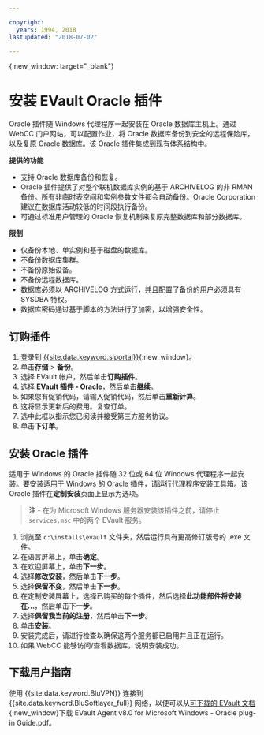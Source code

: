 ```yaml
---

copyright:
  years: 1994, 2018
lastupdated: "2018-07-02"

---
```

{:new_window: target="_blank"}

# 安装 EVault Oracle 插件

Oracle 插件随 Windows 代理程序一起安装在 Oracle 数据库主机上。通过 WebCC 门户网站，可以配置作业，将 Oracle 数据库备份到安全的远程保险库，以及复原 Oracle 数据库。该 Oracle 插件集成到现有体系结构中。

**提供的功能**

- 支持 Oracle 数据库备份和恢复。
- Oracle 插件提供了对整个联机数据库实例的基于 ARCHIVELOG 的非 RMAN 备份。所有非临时表空间和实例参数文件都会自动备份。Oracle Corporation 建议在数据库活动较低的时间段执行备份。
- 可通过标准用户管理的 Oracle 恢复机制来复原完整数据库和部分数据库。

**限制**
- 仅备份本地、单实例和基于磁盘的数据库。
- 不备份数据库集群。
- 不备份原始设备。
- 不备份远程数据库。
- 数据库必须以 ARCHIVELOG 方式运行，并且配置了备份的用户必须具有 SYSDBA 特权。
- 数据库密码通过基于脚本的方法进行了加密，以增强安全性。

## 订购插件

1. 登录到 [{{site.data.keyword.slportal}}](https://control.softlayer.com/){:new_window}。
2. 单击**存储** > **备份**。
3. 选择 EVault 帐户，然后单击**订购插件**。
4. 选择 **EVault 插件 - Oracle**，然后单击**继续**。
5. 如果您有促销代码，请输入促销代码，然后单击**重新计算**。
6. 这将显示更新后的费用。复查订单。
7. 选中此框以指示您已阅读并接受第三方服务协议。 
8. 单击**下订单**。

## 安装 Oracle 插件

适用于 Windows 的 Oracle 插件随 32 位或 64 位 Windows 代理程序一起安装。要安装适用于 Windows 的 Oracle 插件，请运行代理程序安装工具箱。该 Oracle 插件在**定制安装**页面上显示为选项。

>**注** - 在为 Microsoft Windows 服务器安装该插件之前，请停止 `services.msc` 中的两个 EVault 服务。  

1. 浏览至 `c:\installs\evault` 文件夹，然后运行具有更高修订版号的 .exe 文件。
2. 在语言屏幕上，单击**确定**。
3. 在欢迎屏幕上，单击**下一步**。
4. 选择**修改安装**，然后单击**下一步**。
5. 选择**保留不变**，然后单击**下一步**。
6. 在定制安装屏幕上，选择已购买的每个插件，然后选择**此功能部件将安装在...**，然后单击**下一步**。
7. 选择**保留我当前的注册**，然后单击**下一步**。
8. 单击**安装**。
9. 安装完成后，请进行检查以确保这两个服务都已启用并且正在运行。
10. 如果 WebCC 能够访问/查看数据库，说明安装成功。 

## 下载用户指南

使用 {{site.data.keyword.BluVPN}} 连接到 {{site.data.keyword.BluSoftlayer_full}} 网络，以便可以从[可下载的 EVault 文档](http://downloads.service.softlayer.com/evault/Documentation/){:new_window}下载 EVault Agent v8.0 for Microsoft Windows - Oracle plug-in Guide.pdf。




